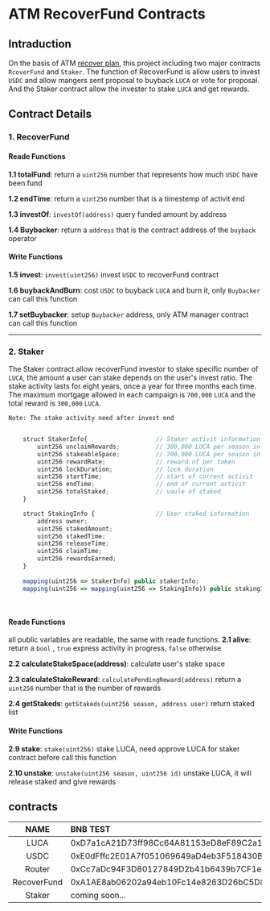 # ATM RecoverFund Contracts

## Intraduction

On the basis of ATM [recover plan](https://www.atm.network/#/noticeDetails?id=66 ), this project including two major contracts `RcoverFund` and `Staker`. The function of RecoverFund is allow users to invest `USDC` and allow mangers sent proposal to buyback `LUCA` or vote for proposal. And the Staker contract allow the invester to stake `LUCA` and get rewards.


## Contract Details

### 1. RecoverFund

#### Reade Functions

**1.1 totalFund**: return a `uint256` number that represents how much `USDC` have been fund

**1.2 endTime**: return a `uint256` number that is a timestemp of activit end

**1.3 investOf**:  `investOf(address)` query funded amount by address

**1.4 Buybacker**: return a `address` that is the contract address of the `buyback` operator

#### Write Functions

**1.5 invest**: `invest(uint256)` invest `USDC` to recoverFund contract

**1.6 buybackAndBurn**:  cost `USDC` to buyback `LUCA` and burn it, only `Buybacker` can call this function

**1.7 setBuybacker**: setup `Buybacker` address, only ATM manager contract can call this function

---

### 2. Staker

The Staker contract allow recoverFund investor to stake specific number of `LUCA`, the amount a user can stake depends on the user's invest ratio. The stake activity lasts for eight years, once a year for three months each time.
The maximum mortgage allowed in each campaign is `700,000` `LUCA` and the total reward is `300,000` `LUCA`.



`Note: The stake activity need after invest end`



```js

    struct StakerInfo{                   // Staker activit information
        uint256 unclaimRewards;          // 300,000 LUCA per season in the beging process
        uint256 stakeableSpace;          // 700,000 LUCA per season in the beging process
        uint256 rewardRate;              // reward of per token
        uint256 lockDuration;            // lock duration
        uint256 startTime;               // start of current activit
        uint256 endTime;                 // end of current activit
        uint256 totalStaked;             // vaule of staked 
    }

    struct StakingInfo {                 // User staked information
        address owner;
        uint256 stakedAmount;          
        uint256 stakedTime;   
        uint256 releaseTime;   
        uint256 claimTime;
        uint256 rewardsEarned;
    }
    
    mapping(uint256 => StakerInfo) public stakerInfo;                          //season => StakerInfo
    mapping(uint256 => mapping(uint256 => StakingInfo)) public stakingInfo;    //season => stakingId => StakingInfo
   
    
```

#### Reade Functions

all public variables are readable, the same with reade functions.
**2.1 alive**: return a `bool` , `true` express activity in progress, `false` otherwise

**2.2 calculateStakeSpace(address)**: calculate user's stake space

**2.3 calculateStakeReward**: `calculatePendingReward(address)` return a `uint256` number that is the number of rewards

**2.4 getStakeds**: `getStakeds(uint256 season, address user)` return staked list


#### Write Functions

**2.9 stake**: `stake(uint256)` stake LUCA, need approve LUCA for staker contract before call this function

**2.10 unstake**: `unstake(uint256 season, uint256 id)` unstake LUCA, it will release staked and give rewards


## contracts

| NAME | BNB TEST | BNB MAIN |
|  :----:   |    :---   | :--- |
| LUCA         | 0xD7a1cA21D73ff98Cc64A81153eD8eF89C2a1EfEF | 0x51e6ac1533032e72e92094867fd5921e3ea1bfa0 |
| USDC         | 0xE0dFffc2E01A7f051069649aD4eb3F518430B6a4 | 0x8ac76a51cc950d9822d68b83fe1ad97b32cd580d |
| Router       | 0xCc7aDc94F3D80127849D2b41b6439b7CF1eB4Ae0 | 0x10ED43C718714eb63d5aA57B78B54704E256024E |
| RecoverFund  | 0xA1AE8ab06202a94eb10Fc14e8263D26bC5D898F2 | 0xcBa0D4bd0A6aDadA793592823524C1Ccb670EcD1 |
| Staker       | coming soon... | coming soon... |
